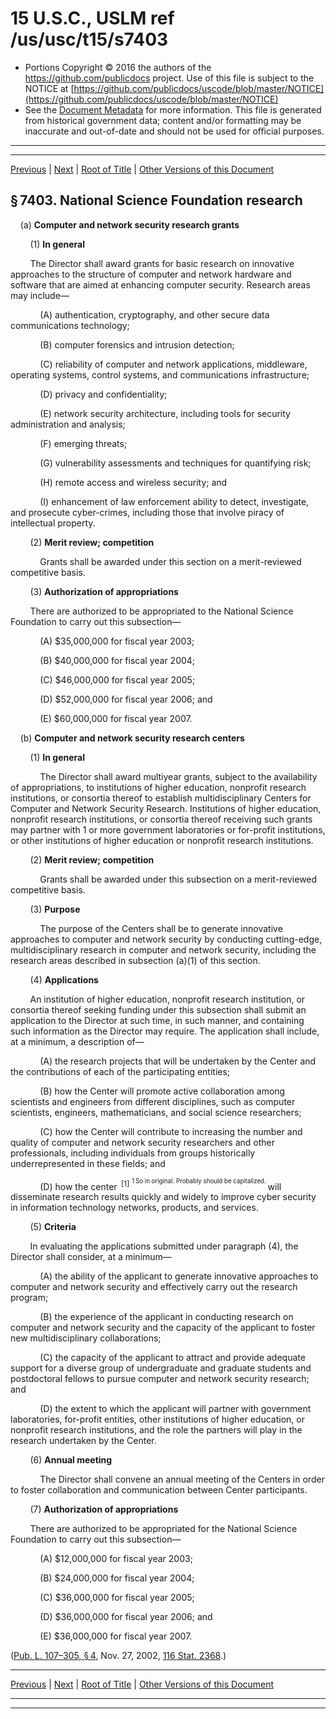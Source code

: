 ---
---

# 15 U.S.C., USLM ref /us/usc/t15/s7403

* Portions Copyright © 2016 the authors of the https://github.com/publicdocs project.
  Use of this file is subject to the NOTICE at [https://github.com/publicdocs/uscode/blob/master/NOTICE](https://github.com/publicdocs/uscode/blob/master/NOTICE)
* See the [Document Metadata](././../../../..//README.md) for more information.
  This file is generated from historical government data; content and/or formatting may be inaccurate and out-of-date and should not be used for official purposes.

----------
----------

[Previous](./../../../..//us/usc/t15/ch100/m__us_usc_t15_s7402.md) | [Next](./../../../..//us/usc/t15/ch100/m__us_usc_t15_s7404.md) | [Root of Title](./../../../../) | [Other Versions of this Document](https://publicdocs.github.io/go/links?ns=uslm&ref=%2Fus%2Fusc%2Ft15%2Fs7403)

## § 7403. National Science Foundation research

    (a) __Computer and network security research grants__ 

        (1) __In general__ 

        The Director shall award grants for basic research on innovative approaches to the structure of computer and network hardware and software that are aimed at enhancing computer security. Research areas may include—

            (A) authentication, cryptography, and other secure data communications technology;

            (B) computer forensics and intrusion detection;

            (C) reliability of computer and network applications, middleware, operating systems, control systems, and communications infrastructure;

            (D) privacy and confidentiality;

            (E) network security architecture, including tools for security administration and analysis;

            (F) emerging threats;

            (G) vulnerability assessments and techniques for quantifying risk;

            (H) remote access and wireless security; and

            (I) enhancement of law enforcement ability to detect, investigate, and prosecute cyber-crimes, including those that involve piracy of intellectual property.

        (2) __Merit review; competition__ 

            Grants shall be awarded under this section on a merit-reviewed competitive basis.

        (3) __Authorization of appropriations__ 

        There are authorized to be appropriated to the National Science Foundation to carry out this subsection—

            (A) $35,000,000 for fiscal year 2003;

            (B) $40,000,000 for fiscal year 2004;

            (C) $46,000,000 for fiscal year 2005;

            (D) $52,000,000 for fiscal year 2006; and

            (E) $60,000,000 for fiscal year 2007.

    (b) __Computer and network security research centers__ 

        (1) __In general__ 

            The Director shall award multiyear grants, subject to the availability of appropriations, to institutions of higher education, nonprofit research institutions, or consortia thereof to establish multidisciplinary Centers for Computer and Network Security Research. Institutions of higher education, nonprofit research institutions, or consortia thereof receiving such grants may partner with 1 or more government laboratories or for-profit institutions, or other institutions of higher education or nonprofit research institutions.

        (2) __Merit review; competition__ 

            Grants shall be awarded under this subsection on a merit-reviewed competitive basis.

        (3) __Purpose__ 

            The purpose of the Centers shall be to generate innovative approaches to computer and network security by conducting cutting-edge, multidisciplinary research in computer and network security, including the research areas described in subsection (a)(1) of this section.

        (4) __Applications__ 

        An institution of higher education, nonprofit research institution, or consortia thereof seeking funding under this subsection shall submit an application to the Director at such time, in such manner, and containing such information as the Director may require. The application shall include, at a minimum, a description of—

            (A) the research projects that will be undertaken by the Center and the contributions of each of the participating entities;

            (B) how the Center will promote active collaboration among scientists and engineers from different disciplines, such as computer scientists, engineers, mathematicians, and social science researchers;

            (C) how the Center will contribute to increasing the number and quality of computer and network security researchers and other professionals, including individuals from groups historically underrepresented in these fields; and

            (D) how the center  <sup>\[1\]</sup>  <sup><sup> 1 So in original. Probably should be capitalized. </sup></sup>  will disseminate research results quickly and widely to improve cyber security in information technology networks, products, and services.

        (5) __Criteria__ 

        In evaluating the applications submitted under paragraph (4), the Director shall consider, at a minimum—

            (A) the ability of the applicant to generate innovative approaches to computer and network security and effectively carry out the research program;

            (B) the experience of the applicant in conducting research on computer and network security and the capacity of the applicant to foster new multidisciplinary collaborations;

            (C) the capacity of the applicant to attract and provide adequate support for a diverse group of undergraduate and graduate students and postdoctoral fellows to pursue computer and network security research; and

            (D) the extent to which the applicant will partner with government laboratories, for-profit entities, other institutions of higher education, or nonprofit research institutions, and the role the partners will play in the research undertaken by the Center.

        (6) __Annual meeting__ 

            The Director shall convene an annual meeting of the Centers in order to foster collaboration and communication between Center participants.

        (7) __Authorization of appropriations__ 

        There are authorized to be appropriated for the National Science Foundation to carry out this subsection—

            (A) $12,000,000 for fiscal year 2003;

            (B) $24,000,000 for fiscal year 2004;

            (C) $36,000,000 for fiscal year 2005;

            (D) $36,000,000 for fiscal year 2006; and

            (E) $36,000,000 for fiscal year 2007.

([Pub. L. 107–305, § 4][/us/pl/107/305/s4], Nov. 27, 2002, [116 Stat. 2368][/us/stat/116/2368].)

----------

[Previous](./../../../..//us/usc/t15/ch100/m__us_usc_t15_s7402.md) | [Next](./../../../..//us/usc/t15/ch100/m__us_usc_t15_s7404.md) | [Root of Title](./../../../../) | [Other Versions of this Document](https://publicdocs.github.io/go/links?ns=uslm&ref=%2Fus%2Fusc%2Ft15%2Fs7403)

----------
----------

[/us/pl/107/305/s4]: https://publicdocs.github.io/go/links?ns=uslm&ref=%2Fus%2Fpl%2F107%2F305%2Fs4
[/us/stat/116/2368]: https://publicdocs.github.io/go/links?ns=uslm&ref=%2Fus%2Fstat%2F116%2F2368


